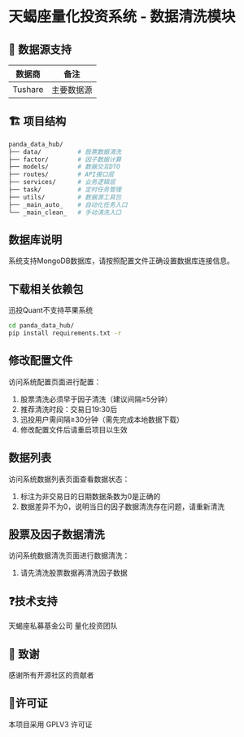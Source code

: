 # 天蝎座量化投资系统 - 数据清洗模块

## 📌 数据源支持
| 数据商 | 备注 |
|--------|------|
| Tushare | 主要数据源 |

## 🏗 项目结构
```bash
panda_data_hub/
├── data/          # 股票数据清洗
├── factor/        # 因子数据计算
├── models/        # 数据交互DTO
├── routes/        # API接口层
├── services/      # 业务逻辑层
├── task/          # 定时任务管理
├── utils/         # 数据源工具包
├── _main_auto_    # 自动化任务入口
└── _main_clean_   # 手动清洗入口
```
## 数据库说明
系统支持MongoDB数据库，请按照配置文件正确设置数据库连接信息。

## 下载相关依赖包
迅投Quant不支持苹果系统
```bash
cd panda_data_hub/
pip install requirements.txt -r
```

## 修改配置文件
访问系统配置页面进行配置：
1. 股票清洗必须早于因子清洗（建议间隔≥5分钟）
2. 推荐清洗时段：交易日19:30后
3. 迅投用户需间隔≥30分钟（需先完成本地数据下载）
4. 修改配置文件后请重启项目以生效

## 数据列表
访问系统数据列表页面查看数据状态：
1. 标注为非交易日的日期数据条数为0是正确的
2. 数据差异不为0，说明当日的因子数据清洗存在问题，请重新清洗

## 股票及因子数据清洗
访问系统数据清洗页面进行数据清洗：
1. 请先清洗股票数据再清洗因子数据

## ❓技术支持
天蝎座私募基金公司 量化投资团队

## 🙏 致谢
感谢所有开源社区的贡献者

## 📜许可证

本项目采用 GPLV3 许可证
